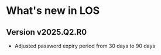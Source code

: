 # What's new in LOS

## Version v2025.Q2.R0

>
- Adjusted password expiry period from 30 days to 90 days